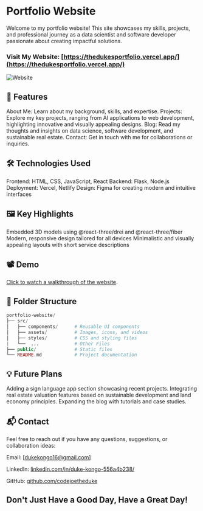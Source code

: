 # Portfolio Website
Welcome to my portfolio website! This site showcases my skills, projects, and professional journey as a data scientist and software developer passionate about creating impactful solutions.

### Visit My Website: [https://thedukesportfolio.vercel.app/](https://thedukesportfolio.vercel.app/)

![Website](https://github.com/user-attachments/assets/8a563835-b657-4468-b3c6-14e19b268cf2)

## 🚀 Features
About Me: Learn about my background, skills, and expertise.
Projects: Explore my key projects, ranging from AI applications to web development, highlighting innovative and visually appealing designs.
Blog: Read my thoughts and insights on data science, software development, and sustainable real estate.
Contact: Get in touch with me for collaborations or inquiries.

## 🛠️ Technologies Used
Frontend: HTML, CSS, JavaScript, React
Backend: Flask, Node.js
Deployment: Vercel, Netlify
Design: Figma for creating modern and intuitive interfaces

## 🖼️ Key Highlights
Embedded 3D models using @react-three/drei and @react-three/fiber
Modern, responsive design tailored for all devices
Minimalistic and visually appealing layouts with short service descriptions

## 📽️ Demo
[Click to watch a walkthrough of the website](https://www.youtube.com/watch?si=9iY5owTY5cI8Ier_&v=_-h3UjaClMo&feature=youtu.be).

## 📂 Folder Structure
```php
portfolio-website/  
├── src/  
│   ├── components/      # Reusable UI components          
│   ├── assets/          # Images, icons, and videos  
│   ├── styles/          # CSS and styling files
|   └──  ...             # Other Files  
├── public/              # Static files  
└── README.md            # Project documentation
```

## 💡 Future Plans
Adding a sign language app section showcasing recent projects.
Integrating real estate valuation features based on sustainable development and land economy principles.
Expanding the blog with tutorials and case studies.

## 📬 Contact
Feel free to reach out if you have any questions, suggestions, or collaboration ideas:

Email: [dukekongo16@gmail.com]

LinkedIn: [linkedin.com/in/duke-kongo-556a4b238/](https://www.linkedin.com/in/duke-kongo-556a4b238/)

GitHub: [github.com/codejoetheduke](https://github.com/codejoetheduke)

## Don't Just Have a Good Day, Have a Great Day!
